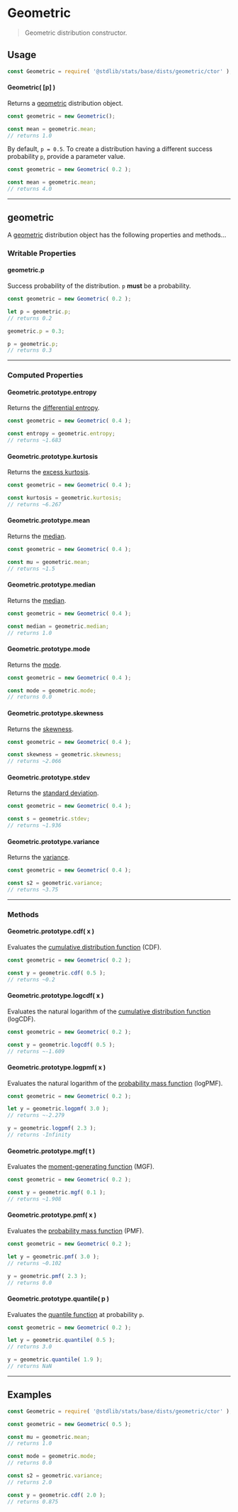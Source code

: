 <!--

@license Apache-2.0

Copyright (c) 2018 The Stdlib Authors.

Licensed under the Apache License, Version 2.0 (the "License");
you may not use this file except in compliance with the License.
You may obtain a copy of the License at

   http://www.apache.org/licenses/LICENSE-2.0

Unless required by applicable law or agreed to in writing, software
distributed under the License is distributed on an "AS IS" BASIS,
WITHOUT WARRANTIES OR CONDITIONS OF ANY KIND, either express or implied.
See the License for the specific language governing permissions and
limitations under the License.

-->

# Geometric

> Geometric distribution constructor.

<!-- Section to include introductory text. Make sure to keep an empty line after the intro `section` element and another before the `/section` close. -->

<section class="intro">

</section>

<!-- /.intro -->

<!-- Package usage documentation. -->

<section class="usage">

## Usage

```javascript
const Geometric = require( '@stdlib/stats/base/dists/geometric/ctor' );
```

#### Geometric( \[p] )

Returns a [geometric][geometric-distribution] distribution object.

```javascript
const geometric = new Geometric();

const mean = geometric.mean;
// returns 1.0
```

By default, `p = 0.5`. To create a distribution having a different success probability `p`, provide a parameter value.

```javascript
const geometric = new Geometric( 0.2 );

const mean = geometric.mean;
// returns 4.0
```

* * *

## geometric

A [geometric][geometric-distribution] distribution object has the following properties and methods...

### Writable Properties

#### geometric.p

Success probability of the distribution. `p` **must** be a probability.

```javascript
const geometric = new Geometric( 0.2 );

let p = geometric.p;
// returns 0.2

geometric.p = 0.3;

p = geometric.p;
// returns 0.3
```

* * *

### Computed Properties

#### Geometric.prototype.entropy

Returns the [differential entropy][entropy].

```javascript
const geometric = new Geometric( 0.4 );

const entropy = geometric.entropy;
// returns ~1.683
```

#### Geometric.prototype.kurtosis

Returns the [excess kurtosis][kurtosis].

```javascript
const geometric = new Geometric( 0.4 );

const kurtosis = geometric.kurtosis;
// returns ~6.267
```

#### Geometric.prototype.mean

Returns the [median][expected-value].

```javascript
const geometric = new Geometric( 0.4 );

const mu = geometric.mean;
// returns ~1.5
```

#### Geometric.prototype.median

Returns the [median][median].

```javascript
const geometric = new Geometric( 0.4 );

const median = geometric.median;
// returns 1.0
```

#### Geometric.prototype.mode

Returns the [mode][mode].

```javascript
const geometric = new Geometric( 0.4 );

const mode = geometric.mode;
// returns 0.0
```

#### Geometric.prototype.skewness

Returns the [skewness][skewness].

```javascript
const geometric = new Geometric( 0.4 );

const skewness = geometric.skewness;
// returns ~2.066
```

#### Geometric.prototype.stdev

Returns the [standard deviation][standard-deviation].

```javascript
const geometric = new Geometric( 0.4 );

const s = geometric.stdev;
// returns ~1.936
```

#### Geometric.prototype.variance

Returns the [variance][variance].

```javascript
const geometric = new Geometric( 0.4 );

const s2 = geometric.variance;
// returns ~3.75
```

* * *

### Methods

#### Geometric.prototype.cdf( x )

Evaluates the [cumulative distribution function][cdf] (CDF).

```javascript
const geometric = new Geometric( 0.2 );

const y = geometric.cdf( 0.5 );
// returns ~0.2
```

#### Geometric.prototype.logcdf( x )

Evaluates the natural logarithm of the [cumulative distribution function][cdf] (logCDF).

```javascript
const geometric = new Geometric( 0.2 );

const y = geometric.logcdf( 0.5 );
// returns ~-1.609
```

#### Geometric.prototype.logpmf( x )

Evaluates the natural logarithm of the [probability mass function][pmf] (logPMF).

```javascript
const geometric = new Geometric( 0.2 );

let y = geometric.logpmf( 3.0 );
// returns ~-2.279

y = geometric.logpmf( 2.3 );
// returns -Infinity
```

#### Geometric.prototype.mgf( t )

Evaluates the [moment-generating function][mgf] (MGF).

```javascript
const geometric = new Geometric( 0.2 );

const y = geometric.mgf( 0.1 );
// returns ~1.908
```

#### Geometric.prototype.pmf( x )

Evaluates the [probability mass function][pmf] (PMF).

```javascript
const geometric = new Geometric( 0.2 );

let y = geometric.pmf( 3.0 );
// returns ~0.102

y = geometric.pmf( 2.3 );
// returns 0.0
```

#### Geometric.prototype.quantile( p )

Evaluates the [quantile function][quantile-function] at probability `p`.

```javascript
const geometric = new Geometric( 0.2 );

let y = geometric.quantile( 0.5 );
// returns 3.0

y = geometric.quantile( 1.9 );
// returns NaN
```

</section>

<!-- /.usage -->

<!-- Package usage notes. Make sure to keep an empty line after the `section` element and another before the `/section` close. -->

<section class="notes">

</section>

<!-- /.notes -->

<!-- Package usage examples. -->

* * *

<section class="examples">

## Examples

<!-- eslint no-undef: "error" -->

```javascript
const Geometric = require( '@stdlib/stats/base/dists/geometric/ctor' );

const geometric = new Geometric( 0.5 );

const mu = geometric.mean;
// returns 1.0

const mode = geometric.mode;
// returns 0.0

const s2 = geometric.variance;
// returns 2.0

const y = geometric.cdf( 2.0 );
// returns 0.875
```

</section>

<!-- /.examples -->

<!-- Section to include cited references. If references are included, add a horizontal rule *before* the section. Make sure to keep an empty line after the `section` element and another before the `/section` close. -->

<section class="references">

</section>

<!-- /.references -->

<!-- Section for related `stdlib` packages. Do not manually edit this section, as it is automatically populated. -->

<section class="related">

</section>

<!-- /.related -->

<!-- Section for all links. Make sure to keep an empty line after the `section` element and another before the `/section` close. -->

<section class="links">

[geometric-distribution]: https://en.wikipedia.org/wiki/Geometric_distribution

[cdf]: https://en.wikipedia.org/wiki/Cumulative_distribution_function

[mgf]: https://en.wikipedia.org/wiki/Moment-generating_function

[pmf]: https://en.wikipedia.org/wiki/Probability_mass_function

[quantile-function]: https://en.wikipedia.org/wiki/Quantile_function

[entropy]: https://en.wikipedia.org/wiki/Entropy_%28information_theory%29

[expected-value]: https://en.wikipedia.org/wiki/Expected_value

[kurtosis]: https://en.wikipedia.org/wiki/Kurtosis

[median]: https://en.wikipedia.org/wiki/Median

[mode]: https://en.wikipedia.org/wiki/Mode_%28statistics%29

[skewness]: https://en.wikipedia.org/wiki/Skewness

[standard-deviation]: https://en.wikipedia.org/wiki/Standard_deviation

[variance]: https://en.wikipedia.org/wiki/Variance

</section>

<!-- /.links -->
